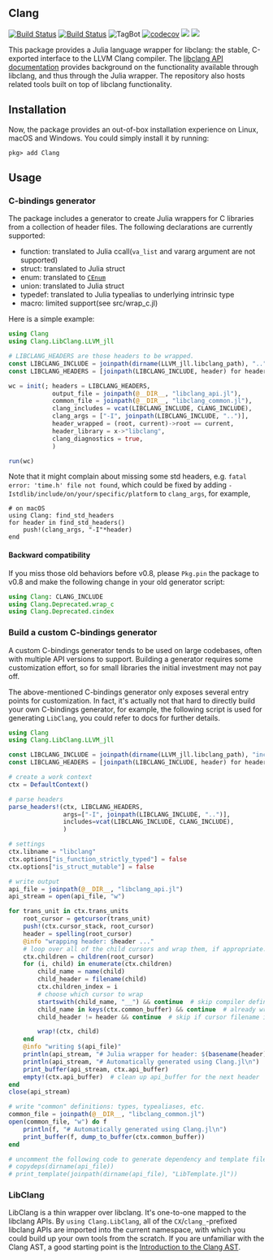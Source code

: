 ## Clang

[![Build Status](https://travis-ci.org/JuliaInterop/Clang.jl.svg?branch=master)](https://travis-ci.org/JuliaInterop/Clang.jl)
[![Build Status](https://github.com/JuliaInterop/Clang.jl/workflows/CI/badge.svg)](https://github.com/JuliaInterop/Clang.jl/actions)
![TagBot](https://github.com/JuliaInterop/Clang.jl/workflows/TagBot/badge.svg)
[![codecov](https://codecov.io/gh/JuliaInterop/Clang.jl/branch/master/graph/badge.svg)](https://codecov.io/gh/JuliaInterop/Clang.jl)
[![](https://img.shields.io/badge/docs-stable-blue.svg)](https://JuliaInterop.github.io/Clang.jl/stable)
[![](https://img.shields.io/badge/docs-dev-blue.svg)](https://JuliaInterop.github.io/Clang.jl/dev)

This package provides a Julia language wrapper for libclang: the stable, C-exported
interface to the LLVM Clang compiler. The [libclang API documentation](http://clang.llvm.org/doxygen/group__CINDEX.html)
provides background on the functionality available through libclang, and thus
through the Julia wrapper. The repository also hosts related tools built
on top of libclang functionality.

## Installation
Now, the package provides an out-of-box installation experience on Linux, macOS and Windows. You
could simply install it by running:
```
pkg> add Clang
```

## Usage
### C-bindings generator
The package includes a generator to create Julia wrappers for C libraries from a collection of header files. The following declarations are currently supported:

- function: translated to Julia ccall(`va_list` and vararg argument are not supported)
- struct: translated to Julia struct
- enum: translated to [`CEnum`](https://github.com/JuliaInterop/CEnum.jl)
- union: translated to Julia struct
- typedef: translated to Julia typealias to underlying intrinsic type
- macro: limited support(see src/wrap_c.jl)

Here is a simple example:
```julia
using Clang
using Clang.LibClang.LLVM_jll

# LIBCLANG_HEADERS are those headers to be wrapped.
const LIBCLANG_INCLUDE = joinpath(dirname(LLVM_jll.libclang_path), "..", "include", "clang-c") |> normpath
const LIBCLANG_HEADERS = [joinpath(LIBCLANG_INCLUDE, header) for header in readdir(LIBCLANG_INCLUDE) if endswith(header, ".h")]

wc = init(; headers = LIBCLANG_HEADERS,
            output_file = joinpath(@__DIR__, "libclang_api.jl"),
            common_file = joinpath(@__DIR__, "libclang_common.jl"),
            clang_includes = vcat(LIBCLANG_INCLUDE, CLANG_INCLUDE),
            clang_args = ["-I", joinpath(LIBCLANG_INCLUDE, "..")],
            header_wrapped = (root, current)->root == current,
            header_library = x->"libclang",
            clang_diagnostics = true,
            )

run(wc)
```
Note that it might complain about missing some std headers, e.g. `fatal error: 'time.h' file not found`,
which could be fixed by adding `-Istdlib/include/on/your/specific/platform` to `clang_args`, for example,
```
# on macOS
using Clang: find_std_headers
for header in find_std_headers()
    push!(clang_args, "-I"*header)
end
```

#### Backward compatibility
If you miss those old behaviors before v0.8, please `Pkg.pin` the package to v0.8 and
make the following change in your old generator script:
```julia
using Clang: CLANG_INCLUDE
using Clang.Deprecated.wrap_c
using Clang.Deprecated.cindex
```

### Build a custom C-bindings generator
A custom C-bindings generator tends to be used on large codebases, often with multiple API versions to support. Building a generator requires some customization effort, so for small libraries the initial
investment may not pay off.

The above-mentioned C-bindings generator only exposes several entry points for customization.
In fact, it's actually not that hard to directly build your own C-bindings generator,
for example, the following script is used for generating `LibClang`, you could refer to docs for
further details.
```julia
using Clang
using Clang.LibClang.LLVM_jll

const LIBCLANG_INCLUDE = joinpath(dirname(LLVM_jll.libclang_path), "include", "clang-c") |> normpath
const LIBCLANG_HEADERS = [joinpath(LIBCLANG_INCLUDE, header) for header in readdir(LIBCLANG_INCLUDE) if endswith(header, ".h")]

# create a work context
ctx = DefaultContext()

# parse headers
parse_headers!(ctx, LIBCLANG_HEADERS,
               args=["-I", joinpath(LIBCLANG_INCLUDE, "..")],
               includes=vcat(LIBCLANG_INCLUDE, CLANG_INCLUDE),
               )

# settings
ctx.libname = "libclang"
ctx.options["is_function_strictly_typed"] = false
ctx.options["is_struct_mutable"] = false

# write output
api_file = joinpath(@__DIR__, "libclang_api.jl")
api_stream = open(api_file, "w")

for trans_unit in ctx.trans_units
    root_cursor = getcursor(trans_unit)
    push!(ctx.cursor_stack, root_cursor)
    header = spelling(root_cursor)
    @info "wrapping header: $header ..."
    # loop over all of the child cursors and wrap them, if appropriate.
    ctx.children = children(root_cursor)
    for (i, child) in enumerate(ctx.children)
        child_name = name(child)
        child_header = filename(child)
        ctx.children_index = i
        # choose which cursor to wrap
        startswith(child_name, "__") && continue  # skip compiler definitions
        child_name in keys(ctx.common_buffer) && continue  # already wrapped
        child_header != header && continue  # skip if cursor filename is not in the headers to be wrapped

        wrap!(ctx, child)
    end
    @info "writing $(api_file)"
    println(api_stream, "# Julia wrapper for header: $(basename(header))")
    println(api_stream, "# Automatically generated using Clang.jl\n")
    print_buffer(api_stream, ctx.api_buffer)
    empty!(ctx.api_buffer)  # clean up api_buffer for the next header
end
close(api_stream)

# write "common" definitions: types, typealiases, etc.
common_file = joinpath(@__DIR__, "libclang_common.jl")
open(common_file, "w") do f
    println(f, "# Automatically generated using Clang.jl\n")
    print_buffer(f, dump_to_buffer(ctx.common_buffer))
end

# uncomment the following code to generate dependency and template files
# copydeps(dirname(api_file))
# print_template(joinpath(dirname(api_file), "LibTemplate.jl"))
```

### LibClang
LibClang is a thin wrapper over libclang. It's one-to-one mapped to the libclang APIs.
By `using Clang.LibClang`, all of the `CX`/`clang_`-prefixed libclang APIs are imported into the
current namespace, with which you could build up your own tools from the scratch. If you are
unfamiliar with the Clang AST, a good starting point is the [Introduction to the Clang AST](http://clang.llvm.org/docs/IntroductionToTheClangAST.html).
